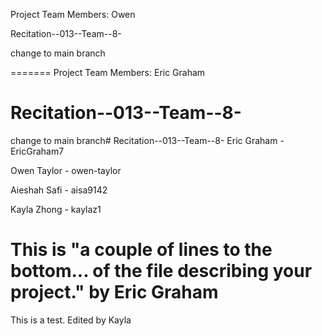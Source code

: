 
Project Team Members: Owen

Recitation--013--Team--8-

change to main branch

=======
Project Team Members: Eric Graham
# Recitation--013--Team--8-
change to main branch# Recitation--013--Team--8-
Eric Graham - EricGraham7

Owen Taylor - owen-taylor

Aieshah Safi - aisa9142

Kayla Zhong - kaylaz1

This is "a couple of lines to the bottom...
of the file describing your project." by Eric Graham
=======
This is a test.
Edited by Kayla
